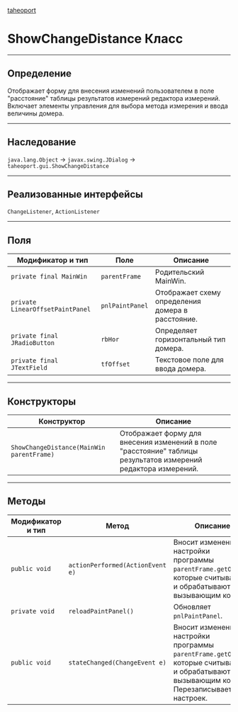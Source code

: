 
[taheoport](https://github.com/AndrewNizovkin/Taheoport/blob/main/README.md)

# ShowChangeDistance Класс

---

## Определение

Отображает форму для внесения изменений пользователем в поле "расстояние" таблицы результатов измерений редактора измерений. Включает элементы управления для выбора метода измерения и ввода величины домера.

---

## Наследование

`java.lang.Object` -> `javax.swing.JDialog` -> `taheoport.gui.ShowChangeDistance`

---

## Реализованные интерфейсы

`ChangeListener`, `ActionListener`

---

## Поля

Модификатор и тип | Поле | Описание
--- | ---|---
`private final MainWin` | `parentFrame` | Родительский MainWin.
`private LinearOffsetPaintPanel` | `pnlPaintPanel` | Отображает схему определения домера в расстояние.
`private final JRadioButton` | `rbHor` | Определяет горизонтальный тип домера.
`private final JTextField` | `tfOffset` | Текстовое поле для ввода домера.

---

## Конструкторы

Конструктор | Описание
--- | ---
`ShowChangeDistance(MainWin parentFrame)` | Отображает форму для внесения изменений в поле "расстояние" таблицы результатов измерений редактора измерений.

---

## Методы

Модификатор и тип | Метод | Описание
--- | --- | ---
`public void` | `actionPerformed(ActionEvent e)` | Вносит изменения в настройки программы `parentFrame.getOption`, которые считываются и обрабатываются вызывающим кодом.
`private void` | `reloadPaintPanel()` | Обновляет `pnlPaintPanel`.
`public void` | `stateChanged(ChangeEvent e)` | Вносит изменения в настройки программы `parentFrame.getOption`, которые считываются и обрабатываются вызывающим кодом. Перезаписывает файл настроек.
